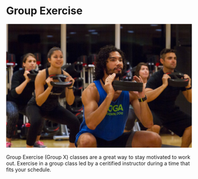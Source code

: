 # Group Exercise

![Group X class](groupx.jpg)

Group Exercise (Group X) classes are a great way to stay motivated to work out. Exercise in a group class led by a ceritified instructor during a time that fits your schedule.
